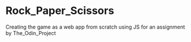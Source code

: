# Rock_Paper_Scissors
Creating the game as a web app from scratch using JS for an assignment by The_Odin_Project
